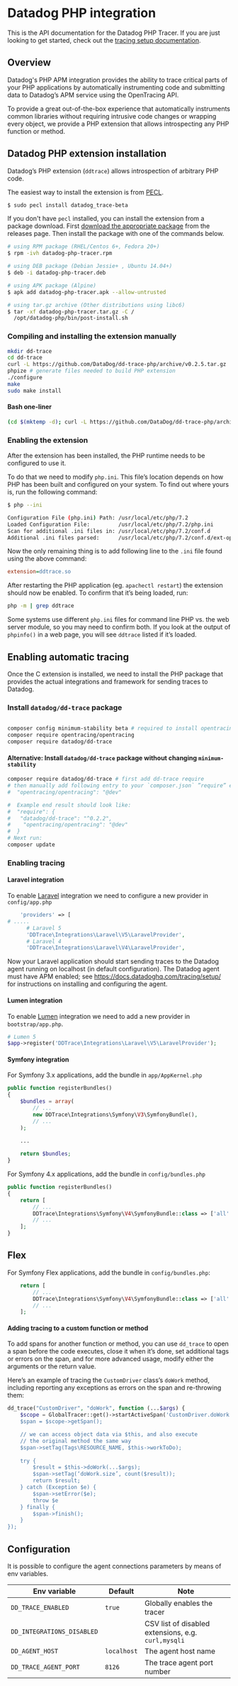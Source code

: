 # Datadog PHP integration

This is the API documentation for the Datadog PHP Tracer. If you are just looking to get started, check out the [tracing setup documentation](https://docs.datadoghq.com/tracing/setup/php/).

## Overview

Datadog's PHP APM integration provides the ability to trace critical parts of your PHP applications by automatically instrumenting code and submitting data to Datadog’s APM service using the OpenTracing API.

To provide a great out-of-the-box experience that automatically instruments common libraries without requiring intrusive code changes or wrapping every object, we provide a PHP extension that allows introspecting any PHP function or method.

## Datadog PHP extension installation

Datadog’s PHP extension (`ddtrace`) allows introspection of arbitrary PHP code.

The easiest way to install the extension is from [PECL](https://pecl.php.net/package/datadog_trace).

```bash
$ sudo pecl install datadog_trace-beta
```

If you don't have `pecl` installed, you can install the extension from a package download. First [download the appropriate package](https://github.com/DataDog/dd-trace-php/releases) from the releases page. Then install the package with one of the commands below.

```bash
# using RPM package (RHEL/Centos 6+, Fedora 20+)
$ rpm -ivh datadog-php-tracer.rpm

# using DEB package (Debian Jessie+ , Ubuntu 14.04+)
$ deb -i datadog-php-tracer.deb

# using APK package (Alpine)
$ apk add datadog-php-tracer.apk --allow-untrusted

# using tar.gz archive (Other distributions using libc6)
$ tar -xf datadog-php-tracer.tar.gz -C /
  /opt/datadog-php/bin/post-install.sh
```

### Compiling and installing the extension manually

```bash
mkdir dd-trace
cd dd-trace
curl -L https://github.com/DataDog/dd-trace-php/archive/v0.2.5.tar.gz | tar x --strip-components=1
phpize # generate files needed to build PHP extension
./configure
make
sudo make install
```

#### Bash one-liner

```bash
(cd $(mktemp -d); curl -L https://github.com/DataDog/dd-trace-php/archive/v0.2.5.tar.gz | tar x --strip-components=1 && phpize && ./configure && make && sudo make install )
```

### Enabling the extension

After the extension has been installed, the PHP runtime needs to be configured to use it.

To do that we need to modify `php.ini`. This file’s location depends on how PHP has been built and configured on your system. To find out where yours is, run the following command:

```bash
$ php --ini

Configuration File (php.ini) Path: /usr/local/etc/php/7.2
Loaded Configuration File:         /usr/local/etc/php/7.2/php.ini
Scan for additional .ini files in: /usr/local/etc/php/7.2/conf.d
Additional .ini files parsed:      /usr/local/etc/php/7.2/conf.d/ext-opcache.ini
```

Now the only remaining thing is to add following line to the `.ini` file found using the above command:

```ini
extension=ddtrace.so
```

After restarting the PHP application (eg. `apachectl restart`) the extension should now be enabled. To confirm that it’s being loaded, run:

```bash
php -m | grep ddtrace
```

Some systems use different `php.ini` files for command line PHP vs. the web server module, so you may need to confirm both. If you look at the output of `phpinfo()` in a web page, you will see `ddtrace` listed if it’s loaded.

## Enabling automatic tracing

Once the C extension is installed, we need to install the PHP package that provides the actual integrations and framework for sending traces to Datadog.

### Install `datadog/dd-trace` package

```bash

composer config minimum-stability beta # required to install opentracing 1.0.0-beta5
composer require opentracing/opentracing
composer require datadog/dd-trace
```

#### Alternative: Install `datadog/dd-trace` package without changing `minimum-stability`

```bash
composer require datadog/dd-trace # first add dd-trace require
# then manually add following entry to your `composer.json` ”require” entry
#  "opentracing/opentracing": "@dev"

#  Example end result should look like:
#  "require": {
#   "datadog/dd-trace": "^0.2.2",
#    "opentracing/opentracing": "@dev"
#  }
# Next run:
composer update
```

### Enabling tracing

#### Laravel integration

To enable [Laravel](https://laravel.com/) integration we need to configure a new provider in `config/app.php`

```php
    'providers' => [
# .....
      # Laravel 5
      'DDTrace\Integrations\Laravel\V5\LaravelProvider',
      # Laravel 4
      'DDTrace\Integrations\Laravel\V4\LaravelProvider',
```

Now your Laravel application should start sending traces to the Datadog agent running on localhost (in default configuration). The Datadog agent must have APM enabled; see https://docs.datadoghq.com/tracing/setup/ for instructions on installing and configuring the agent.

#### Lumen integration

To enable [Lumen](https://lumen.laravel.com/) integration we need to add a new provider in `bootstrap/app.php`.

```php
# Lumen 5
$app->register('DDTrace\Integrations\Laravel\V5\LaravelProvider');
```

#### Symfony integration

For Symfony 3.x applications, add the bundle in `app/AppKernel.php`

```php
public function registerBundles()
{
    $bundles = array(
        // ...
        new DDTrace\Integrations\Symfony\V3\SymfonyBundle(),
        // ...
    );
    
    ...

    return $bundles;
}
```

For Symfony 4.x applications, add the bundle in `config/bundles.php`

```php
public function registerBundles()
{
    return [
        // ...
        DDTrace\Integrations\Symfony\V4\SymfonyBundle::class => ['all' => true],
        // ...
    ];
}
```

## Flex

For Symfony Flex applications, add the bundle in `config/bundles.php`:


```php
    return [
        // ...
        DDTrace\Integrations\Symfony\V4\SymfonyBundle::class => ['all' => true],
        // ...
    ];
```

#### Adding tracing to a custom function or method

To add spans for another function or method, you can use `dd_trace` to open a span before the code executes, close it when it’s done, set additional tags or errors on the span, and for more advanced usage, modify either the arguments or the return value.

Here’s an example of tracing the `CustomDriver` class’s `doWork` method, including reporting any exceptions as errors on the span and re-throwing them:

```php
dd_trace("CustomDriver", "doWork", function (...$args) {
    $scope = GlobalTracer::get()->startActiveSpan('CustomDriver.doWork’);
    $span = $scope->getSpan();

    // we can access object data via $this, and also execute 
    // the original method the same way 
    $span->setTag(Tags\RESOURCE_NAME, $this->workToDo);
    
    try {
        $result = $this->doWork(...$args);
        $span->setTag(‘doWork.size’, count($result));
        return $result;
    } catch (Exception $e) {
        $span->setError($e);
        throw $e
    } finally {
        $span->finish();
    }
});
```

## Configuration

It is possible to configure the agent connections parameters by means of env variables.

| Env variable               | Default     | Note                                                |
|----------------------------|-------------|-----------------------------------------------------|
| `DD_TRACE_ENABLED`         | `true`      | Globally enables the tracer                         |
| `DD_INTEGRATIONS_DISABLED` |             | CSV list of disabled extensions, e.g. `curl,mysqli` |
| `DD_AGENT_HOST`            | `localhost` | The agent host name                                 |
| `DD_TRACE_AGENT_PORT`      | `8126`      | The trace agent port number                         |
